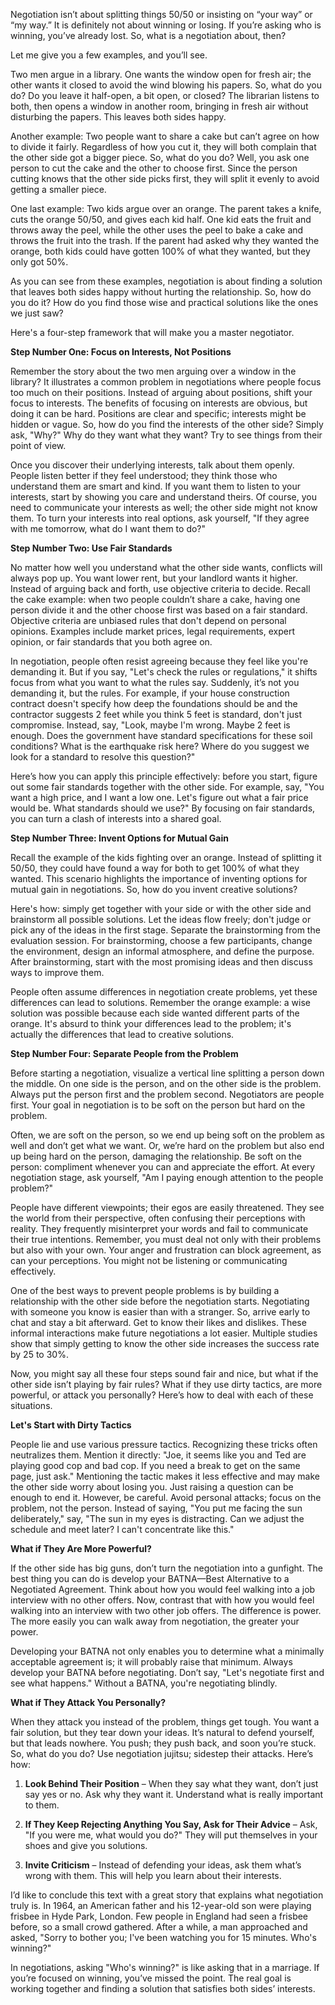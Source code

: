 Negotiation isn’t about splitting things 50/50 or insisting on “your way” or “my way.” It is definitely not about winning or losing. If you’re asking who is winning, you’ve already lost. So, what is a negotiation about, then?

Let me give you a few examples, and you’ll see.

Two men argue in a library. One wants the window open for fresh air; the other wants it closed to avoid the wind blowing his papers. So, what do you do? Do you leave it half-open, a bit open, or closed? The librarian listens to both, then opens a window in another room, bringing in fresh air without disturbing the papers. This leaves both sides happy.

Another example: Two people want to share a cake but can’t agree on how to divide it fairly. Regardless of how you cut it, they will both complain that the other side got a bigger piece. So, what do you do? Well, you ask one person to cut the cake and the other to choose first. Since the person cutting knows that the other side picks first, they will split it evenly to avoid getting a smaller piece.

One last example: Two kids argue over an orange. The parent takes a knife, cuts the orange 50/50, and gives each kid half. One kid eats the fruit and throws away the peel, while the other uses the peel to bake a cake and throws the fruit into the trash. If the parent had asked why they wanted the orange, both kids could have gotten 100% of what they wanted, but they only got 50%.

As you can see from these examples, negotiation is about finding a solution that leaves both sides happy without hurting the relationship. So, how do you do it? How do you find those wise and practical solutions like the ones we just saw?

Here's a four-step framework that will make you a master negotiator.

**Step Number One: Focus on Interests, Not Positions**

Remember the story about the two men arguing over a window in the library? It illustrates a common problem in negotiations where people focus too much on their positions. Instead of arguing about positions, shift your focus to interests. The benefits of focusing on interests are obvious, but doing it can be hard. Positions are clear and specific; interests might be hidden or vague. So, how do you find the interests of the other side? Simply ask, "Why?" Why do they want what they want? Try to see things from their point of view.

Once you discover their underlying interests, talk about them openly. People listen better if they feel understood; they think those who understand them are smart and kind. If you want them to listen to your interests, start by showing you care and understand theirs. Of course, you need to communicate your interests as well; the other side might not know them. To turn your interests into real options, ask yourself, "If they agree with me tomorrow, what do I want them to do?"

**Step Number Two: Use Fair Standards**

No matter how well you understand what the other side wants, conflicts will always pop up. You want lower rent, but your landlord wants it higher. Instead of arguing back and forth, use objective criteria to decide. Recall the cake example: when two people couldn’t share a cake, having one person divide it and the other choose first was based on a fair standard. Objective criteria are unbiased rules that don't depend on personal opinions. Examples include market prices, legal requirements, expert opinion, or fair standards that you both agree on.

In negotiation, people often resist agreeing because they feel like you're demanding it. But if you say, "Let's check the rules or regulations," it shifts focus from what you want to what the rules say. Suddenly, it’s not you demanding it, but the rules. For example, if your house construction contract doesn't specify how deep the foundations should be and the contractor suggests 2 feet while you think 5 feet is standard, don't just compromise. Instead, say, "Look, maybe I'm wrong. Maybe 2 feet is enough. Does the government have standard specifications for these soil conditions? What is the earthquake risk here? Where do you suggest we look for a standard to resolve this question?"

Here’s how you can apply this principle effectively: before you start, figure out some fair standards together with the other side. For example, say, "You want a high price, and I want a low one. Let's figure out what a fair price would be. What standards should we use?" By focusing on fair standards, you can turn a clash of interests into a shared goal.

**Step Number Three: Invent Options for Mutual Gain**

Recall the example of the kids fighting over an orange. Instead of splitting it 50/50, they could have found a way for both to get 100% of what they wanted. This scenario highlights the importance of inventing options for mutual gain in negotiations. So, how do you invent creative solutions?

Here's how: simply get together with your side or with the other side and brainstorm all possible solutions. Let the ideas flow freely; don't judge or pick any of the ideas in the first stage. Separate the brainstorming from the evaluation session. For brainstorming, choose a few participants, change the environment, design an informal atmosphere, and define the purpose. After brainstorming, start with the most promising ideas and then discuss ways to improve them.

People often assume differences in negotiation create problems, yet these differences can lead to solutions. Remember the orange example: a wise solution was possible because each side wanted different parts of the orange. It's absurd to think your differences lead to the problem; it's actually the differences that lead to creative solutions.

**Step Number Four: Separate People from the Problem**

Before starting a negotiation, visualize a vertical line splitting a person down the middle. On one side is the person, and on the other side is the problem. Always put the person first and the problem second. Negotiators are people first. Your goal in negotiation is to be soft on the person but hard on the problem.

Often, we are soft on the person, so we end up being soft on the problem as well and don’t get what we want. Or, we’re hard on the problem but also end up being hard on the person, damaging the relationship. Be soft on the person: compliment whenever you can and appreciate the effort. At every negotiation stage, ask yourself, "Am I paying enough attention to the people problem?"

People have different viewpoints; their egos are easily threatened. They see the world from their perspective, often confusing their perceptions with reality. They frequently misinterpret your words and fail to communicate their true intentions. Remember, you must deal not only with their problems but also with your own. Your anger and frustration can block agreement, as can your perceptions. You might not be listening or communicating effectively.

One of the best ways to prevent people problems is by building a relationship with the other side before the negotiation starts. Negotiating with someone you know is easier than with a stranger. So, arrive early to chat and stay a bit afterward. Get to know their likes and dislikes. These informal interactions make future negotiations a lot easier. Multiple studies show that simply getting to know the other side increases the success rate by 25 to 30%.

Now, you might say all these four steps sound fair and nice, but what if the other side isn’t playing by fair rules? What if they use dirty tactics, are more powerful, or attack you personally? Here’s how to deal with each of these situations.

**Let's Start with Dirty Tactics**

People lie and use various pressure tactics. Recognizing these tricks often neutralizes them. Mention it directly: "Joe, it seems like you and Ted are playing good cop and bad cop. If you need a break to get on the same page, just ask." Mentioning the tactic makes it less effective and may make the other side worry about losing you. Just raising a question can be enough to end it. However, be careful. Avoid personal attacks; focus on the problem, not the person. Instead of saying, "You put me facing the sun deliberately," say, "The sun in my eyes is distracting. Can we adjust the schedule and meet later? I can't concentrate like this."

**What if They Are More Powerful?**

If the other side has big guns, don’t turn the negotiation into a gunfight. The best thing you can do is develop your BATNA—Best Alternative to a Negotiated Agreement. Think about how you would feel walking into a job interview with no other offers. Now, contrast that with how you would feel walking into an interview with two other job offers. The difference is power. The more easily you can walk away from negotiation, the greater your power.

Developing your BATNA not only enables you to determine what a minimally acceptable agreement is; it will probably raise that minimum. Always develop your BATNA before negotiating. Don’t say, "Let's negotiate first and see what happens." Without a BATNA, you're negotiating blindly.

**What if They Attack You Personally?**

When they attack you instead of the problem, things get tough. You want a fair solution, but they tear down your ideas. It’s natural to defend yourself, but that leads nowhere. You push; they push back, and soon you’re stuck. So, what do you do? Use negotiation jujitsu; sidestep their attacks. Here’s how:

1. **Look Behind Their Position** – When they say what they want, don’t just say yes or no. Ask why they want it. Understand what is really important to them.
   
2. **If They Keep Rejecting Anything You Say, Ask for Their Advice** – Ask, "If you were me, what would you do?" They will put themselves in your shoes and give you solutions.
   
3. **Invite Criticism** – Instead of defending your ideas, ask them what’s wrong with them. This will help you learn about their interests.

I’d like to conclude this text with a great story that explains what negotiation truly is. In 1964, an American father and his 12-year-old son were playing frisbee in Hyde Park, London. Few people in England had seen a frisbee before, so a small crowd gathered. After a while, a man approached and asked, "Sorry to bother you; I've been watching you for 15 minutes. Who's winning?"

In negotiations, asking "Who's winning?" is like asking that in a marriage. If you’re focused on winning, you’ve missed the point. The real goal is working together and finding a solution that satisfies both sides’ interests.
